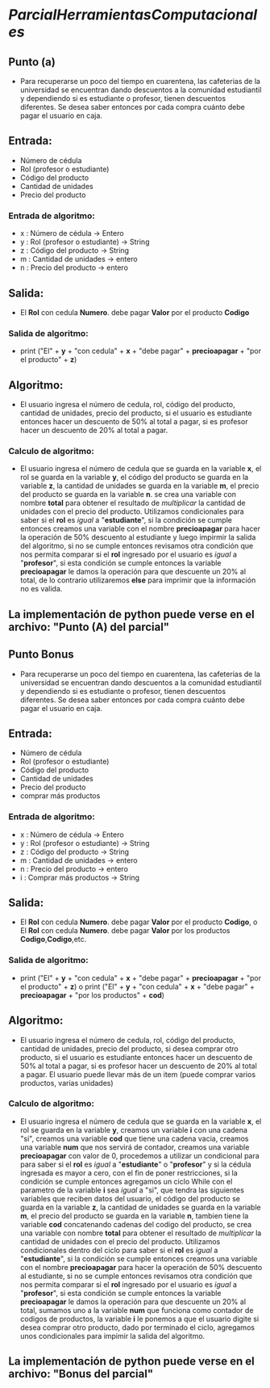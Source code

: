 # *ParcialHerramientasComputacionales*
## Punto (a)
- Para recuperarse un poco del tiempo en cuarentena, las cafeterias de la universidad se encuentran dando descuentos a la comunidad estudiantil y dependiendo si es estudiante o profesor, tienen descuentos diferentes. Se desea saber entonces por cada compra cuánto debe pagar el usuario en caja.
## Entrada: 
- Número de cédula 
- Rol (profesor o estudiante)
- Código del producto
- Cantidad de unidades
- Precio del producto
### Entrada de algoritmo:
- x : Número de cédula -> Entero
- y : Rol (profesor o estudiante) -> String
- z : Código del producto -> String
- m : Cantidad de unidades -> entero
- n : Precio del producto -> entero
## Salida:
- El **Rol** con cedula **Numero**. debe pagar **Valor** por el producto **Codigo**
### Salida de algoritmo:
- print ("El" + **y** + "con cedula" + **x** + "debe pagar" + **precioapagar** + "por el producto" + **z**)
## Algoritmo:
- El usuario ingresa el número de cedula, rol, código del producto, cantidad de unidades, precio del producto, si el usuario es estudiante entonces hacer un descuento de 50% al total a pagar, si es profesor hacer un descuento de 20% al total a pagar.
### Calculo de algoritmo:
- El usuario ingresa el número de cedula que se guarda en la variable **x**, el rol se guarda en la variable **y**, el código del producto se guarda en la variable **z**, la cantidad de unidades se guarda en la variable **m**, el precio del producto se guarda en la variable **n**. se crea una variable con nombre **total** para obtener el resultado de *multiplicar* la cantidad de unidades con el precio del producto. Utilizamos condicionales para saber si el **rol** es *igual* a "**estudiante**", si la condición se cumple entonces creamos una variable con el nombre **precioapagar** para hacer la operación de 50% descuento al estudiante y luego impirmir la salida del algoritmo, si no se cumple entonces revisamos otra condición que nos permita comparar si el **rol** ingresado por el usuario es *igual* a "**profesor**", si esta condición se cumple entonces la variable **precioapagar** le damos la operación para que descuente un 20% al total, de lo contrario utilizaremos **else** para imprimir que la información no es valida.   
## La implementación de python puede verse en el archivo: "Punto (A) del parcial"
## Punto Bonus
- Para recuperarse un poco del tiempo en cuarentena, las cafeterias de la universidad se encuentran dando descuentos a la comunidad estudiantil y dependiendo si es estudiante o profesor, tienen descuentos diferentes. Se desea saber entonces por cada compra cuánto debe pagar el usuario en caja.
## Entrada: 
- Número de cédula 
- Rol (profesor o estudiante)
- Código del producto
- Cantidad de unidades
- Precio del producto
- comprar más productos
### Entrada de algoritmo:
- x : Número de cédula -> Entero
- y : Rol (profesor o estudiante) -> String
- z : Código del producto -> String
- m : Cantidad de unidades -> entero
- n : Precio del producto -> entero
- i : Comprar más productos -> String
## Salida:
- El **Rol** con cedula **Numero**. debe pagar **Valor** por el producto **Codigo**, o El **Rol** con cedula **Numero**. debe pagar **Valor** por los productos **Codigo**,**Codigo**,etc.
### Salida de algoritmo:
- print ("El" + **y** + "con cedula" + **x** + "debe pagar" + **precioapagar** + "por el producto" + **z**) o print ("El" + **y** + "con cedula" + **x** + "debe pagar" + **precioapagar** + "por los productos" + **cod**)
## Algoritmo:
- El usuario ingresa el número de cedula, rol, código del producto, cantidad de unidades, precio del producto, si desea comprar otro producto, si el usuario es estudiante entonces hacer un descuento de 50% al total a pagar, si es profesor hacer un descuento de 20% al total a pagar. El usuario puede llevar más de un item (puede comprar varios productos, varias unidades)
### Calculo de algoritmo:
- El usuario ingresa el número de cedula que se guarda en la variable **x**, el rol se guarda en la variable **y**, creamos un variable **i** con una cadena "si", creamos una variable **cod** que tiene una cadena vacia, creamos una variable **num** que nos servirá de contador, creamos una variable **precioapagar** con valor de 0, procedemos a utilizar un condicional para para saber si el **rol** es *igual* a "**estudiante**" o "**profesor**" y si la cédula ingresada es mayor a cero, con el fin de poner restricciones, si la condición se cumple entonces agregamos un ciclo While con el parametro de la variable **i** sea *igual* a "si", que tendra las siguientes variables que reciben datos del usuario, el código del producto se guarda en la variable **z**, la cantidad de unidades se guarda en la variable **m**, el precio del producto se guarda en la variable **n**, tambien tiene la variable **cod** concatenando cadenas del codigo del producto, se crea una variable con nombre **total** para obtener el resultado de *multiplicar* la cantidad de unidades con el precio del producto. Utilizamos condicionales dentro del ciclo para saber si el **rol** es *igual* a "**estudiante**", si la condición se cumple entonces creamos una variable con el nombre **precioapagar** para hacer la operación de 50% descuento al estudiante, si no se cumple entonces revisamos otra condición que nos permita comparar si el **rol** ingresado por el usuario es *igual* a "**profesor**", si esta condición se cumple entonces la variable **precioapagar** le damos la operación para que descuente un 20% al total, sumamos uno a la variable **num** que funciona como contador de codigos de productos, la variable **i** le ponemos a que el usuario digite si desea comprar otro producto, dado por terminado el ciclo, agregamos unos condicionales para impimir la salida del algoritmo.  
## La implementación de python puede verse en el archivo: "Bonus del parcial"
